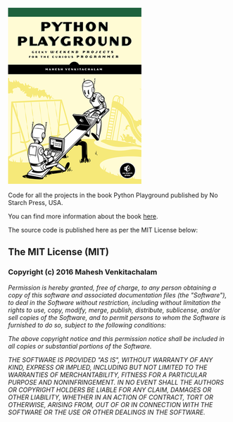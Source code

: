 ![Python Playground](cover.png)

Code for all the projects in the book Python Playground published by
No Starch Press, USA.

You can find more information about the book [here][1].

The source code is published here as per the MIT License below:

## The MIT License (MIT)
### Copyright (c) 2016 Mahesh Venkitachalam

*Permission is hereby granted, free of charge, to any person obtaining a copy of this software and associated documentation files (the "Software"), to deal in the Software without restriction, including without limitation the rights to use, copy, modify, merge, publish, distribute, sublicense, and/or sell copies of the Software, and to permit persons to whom the Software is furnished to do so, subject to the following conditions:*

*The above copyright notice and this permission notice shall be included in all copies or substantial portions of the Software.*

*THE SOFTWARE IS PROVIDED "AS IS", WITHOUT WARRANTY OF ANY KIND, EXPRESS OR IMPLIED, INCLUDING BUT NOT LIMITED TO THE WARRANTIES OF MERCHANTABILITY, FITNESS FOR A PARTICULAR PURPOSE AND NONINFRINGEMENT. IN NO EVENT SHALL THE AUTHORS OR COPYRIGHT HOLDERS BE LIABLE FOR ANY CLAIM, DAMAGES OR OTHER LIABILITY, WHETHER IN AN ACTION OF CONTRACT, TORT OR OTHERWISE, ARISING FROM, OUT OF OR IN CONNECTION WITH THE SOFTWARE OR THE USE OR OTHER DEALINGS IN THE SOFTWARE.*


[1]: http://www.nostarch.com/pythonplayground



